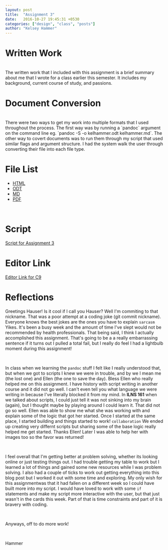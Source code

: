 ```yaml
---
layout: post
title:  "Assignment 3"
date:   2016-10-27 19:45:31 +0530
categories: ["design", "class", "posts"]
author: "Kelsey Hammer"
---
```

<h1> Written Work </h1>
<br>
The written work that I included with this assignment is a brief summary about me that
I wrote for a class earlier this semester. It includes my background, current course of study, 
and passions.
<br>

<h1>Document Conversion </h1>

<br>
There were two ways to get my work into multiple formats that I used throughout the process. 
The first way was by running a `pandoc` argument on the command line eg. `pandoc -S -o kelhammer.odt kelhammer.md`. 
The other way to covert documents was to run them through my script that used similar flags and argument structure. 
I had the system walk the user through converting their file into each file type. 
<br>

<h1> File List </h1>
<ul>
  <li><a href="https://github.com/inls161/assignment-3-kelhammer/blob/master/kelhammer.html">HTML</a></li>
  <li><a href="https://github.com/inls161/assignment-3-kelhammer/blob/master/kelhammer.odt">ODT</a></li>
  <li><a href="https://github.com/inls161/assignment-3-kelhammer/blob/master/kelhammer.md">MD</a></li>
  <li><a href="https://github.com/inls161/assignment-3-kelhammer/blob/master/kelhammer.pdf">PDF</a></li>
</ul>
<br>
<h1> Script </h1> 
<a href="https://github.com/inls161/assignment-3-kelhammer/blob/master/kelhammer-convert-docs.sh">Script for Assignment 3</a>
<br>
<h1> Editor Link </h1> 
<a href="
https://ide.c9.io/kelhammer/assignment3">Editor Link for C9</a>

<h1> Reflections </h1>

Greetings Hauser! Is it cool if I call you Hauser? Well I'm commiting to that nickname. That was a poor attempt at 
a coding joke (git commit nickname). Everyone knows the best jokes are the ones you have to explain `sarcasm` Yikes. It's been a busy week and the amount of time I've slept would not be 
recommended by health professionals. That being said, I think I actually accomplished this assignment. That's going to be a 
a really embarrassing sentence if it turns out I pulled a total fail, but I really do feel I had a lightbulb moment during this assignment! 

<br> 

In class when we learning the `pandoc` stuff I felt like I really understood that, but when we got to scripts I knew we were in trouble, and 
by we I mean me (the lost one) and Ellen (the one to save the day). Bless Ellen who really helped me on this assignment.
I have history with script writing in another course and it did not go well. I can't even tell you what language we were writing in because I've literally 
blocked it from my mind. In <b>ILNS 161</b> when we talked about scripts, I could just tell it was not sinking into my brain (again), but I thought maybe by 
playing around I could learn it. That did not go so well. Ellen was able to show me what she was working with and explain some of the logic that got her
started. Once I started at the same place, I started building and things started to work! `collaboration` We ended up creating very differnt scripts but sharing some of the 
base logic really helped me get started. Thanks Ellen! Later I was able to help her with images too so the favor was returned! 

<br> 

I feel overall that I'm getting better at problem solving, whether its looking online or just testing things out. I had trouble getting my table to work
but I learned a lot of things and gained some new resources while I was problem solving. I also had a couple of ticks to work out getting everything into this 
blog post but I worked it out with some time and exploring. My only wish for this assignmentwas that it had fallen on a 
different week so I could have built more into my script. I would have loved to work with some `if` statements and make my script more interactive
with the user, but that just wasn't in the cards this week. Part of that is time constraints and part of it is bravery with coding. 

<br> 

Anyways, off to do more work! 

<br>

Hammer



